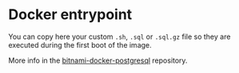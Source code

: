 # Docker entrypoint

You can copy here your custom `.sh`, `.sql` or `.sql.gz` file so they are executed during the first boot of the image.

More info in the
[bitnami-docker-postgresql](https://github.com/bitnami/bitnami-docker-postgresql#initializing-a-new-instance) repository.
